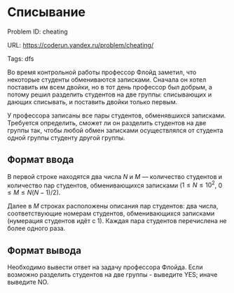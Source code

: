 # Списывание

Problem ID: cheating

URL: https://coderun.yandex.ru/problem/cheating/

Tags: dfs

Во время контрольной работы профессор Флойд заметил, что некоторые студенты обмениваются записками.
Сначала он хотел поставить им всем двойки, но в тот день профессор был добрым, а потому решил разделить студентов на две группы: списывающих и дающих списывать, и поставить двойки только первым.

У профессора записаны все пары студентов, обменявшихся записками.
Требуется определить, сможет ли он разделить студентов на две группы так, чтобы любой обмен записками осуществлялся от студента одной группы студенту другой группы.


## Формат ввода

В первой строке находятся два числа $N$ и $M$ — количество студентов и количество пар студентов, обменивающихся записками ($1 \leq N \leq 10^2$, $0 \leq M \leq N(N−1)/2$).

Далее в $M$ строках расположены описания пар студентов: два числа, соответствующие номерам студентов, обменивающихся записками (нумерация студентов идёт с $1$). Каждая пара студентов перечислена не более одного раза.


## Формат вывода

Необходимо вывести ответ на задачу профессора Флойда.
Если возможно разделить студентов на две группы - выведите YES; иначе выведите NO.

